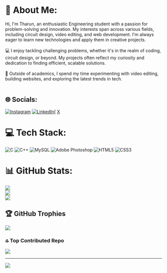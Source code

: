 # 💫 About Me:
Hi, I'm Tharun, an enthusiastic Engineering student with a passion for problem-solving and innovation. My interests span across various fields, including circuit design, video editing, and web development. I'm always eager to learn new technologies and apply them in creative projects.<br><br>💻 I enjoy tackling challenging problems, whether it's in the realm of coding, circuit design, or beyond. My projects often reflect my curiosity and dedication to finding efficient, scalable solutions.<br><br>🚀 Outside of academics, I spend my time experimenting with video editing, building websites, and exploring the latest trends in tech.<br><br>


## 🌐 Socials:
[![Instagram](https://img.shields.io/badge/Instagram-%23E4405F.svg?logo=Instagram&logoColor=white)](https://instagram.com/tharunkumar1917) [![LinkedIn](https://img.shields.io/badge/LinkedIn-%230077B5.svg?logo=linkedin&logoColor=white)](https://www.linkedin.com/in/tharun-kumar-r2004?utm_source=share&utm_campaign=share_via&utm_content=profile&utm_medium=android_app)[ [X](https://img.shields.io/badge/X-black.svg?logo=X&logoColor=white)

# 💻 Tech Stack:
![C](https://img.shields.io/badge/c-%2300599C.svg?style=flat&logo=c&logoColor=white) ![C++](https://img.shields.io/badge/c++-%2300599C.svg?style=flat&logo=c%2B%2B&logoColor=white) ![MySQL](https://img.shields.io/badge/mysql-4479A1.svg?style=flat&logo=mysql&logoColor=white) ![Adobe Photoshop](https://img.shields.io/badge/adobe%20photoshop-%2331A8FF.svg?style=flat&logo=adobe%20photoshop&logoColor=white) ![HTML5](https://img.shields.io/badge/html5-%23E34F26.svg?style=flat&logo=html5&logoColor=white) ![CSS3](https://img.shields.io/badge/css3-%231572B6.svg?style=flat&logo=css3&logoColor=white)
# 📊 GitHub Stats:
![](https://github-readme-stats.vercel.app/api?username=Tharunkumar1917&theme=catppuccin_mocha&hide_border=false&include_all_commits=true&count_private=true)<br/>
![](https://github-readme-streak-stats.herokuapp.com/?user=Tharunkumar1917&theme=catppuccin_mocha&hide_border=false)<br/>
![](https://github-readme-stats.vercel.app/api/top-langs/?username=Tharunkumar1917&theme=catppuccin_mocha&hide_border=false&include_all_commits=true&count_private=true&layout=compact)

## 🏆 GitHub Trophies
![](https://github-profile-trophy.vercel.app/?username=Tharunkumar1917&theme=shadow_blue&no-frame=true&no-bg=false&margin-w=4)

### 🔝 Top Contributed Repo
![](https://github-contributor-stats.vercel.app/api?username=Tharunkumar1917&limit=5&theme=default&combine_all_yearly_contributions=true)

---
[![](https://visitcount.itsvg.in/api?id=Tharunkumar1917&icon=0&color=11)](https://visitcount.itsvg.in)

<!-- Proudly created with GPRM ( https://gprm.itsvg.in ) -->
